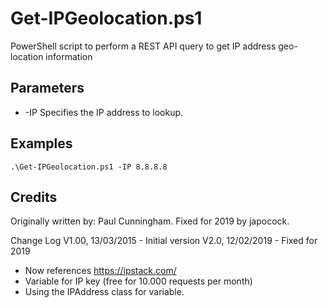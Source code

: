 # Get-IPGeolocation.ps1
PowerShell script to perform a REST API query to get IP address geo-location information

## Parameters

- -IP
Specifies the IP address to lookup.

## Examples
```
.\Get-IPGeolocation.ps1 -IP 8.8.8.8
```

## Credits
Originally written by: Paul Cunningham. Fixed for 2019 by japocock.

Change Log
V1.00, 13/03/2015 - Initial version
V2.0, 12/02/2019 - Fixed for 2019
- Now references https://ipstack.com/
- Variable for IP key (free for 10.000 requests per month)
- Using the IPAddress class for variable.
